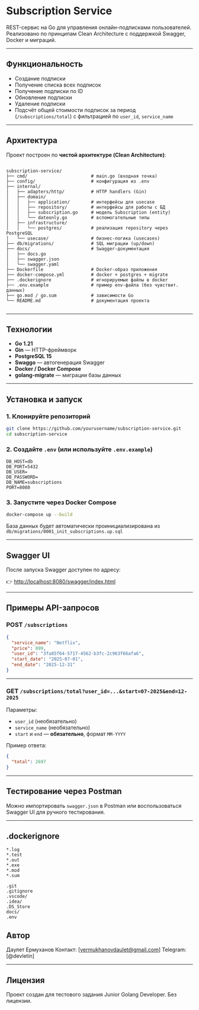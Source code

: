 # Subscription Service

REST-сервис на Go для управления онлайн-подписками пользователей. Реализовано по принципам Clean Architecture с поддержкой Swagger, Docker и миграций.

---

## Функциональность

- Создание подписки
- Получение списка всех подписок
- Получение подписки по ID
- Обновление подписки
- Удаление подписки
- Подсчёт общей стоимости подписок за период (`/subscriptions/total`) с фильтрацией по `user_id`, `service_name`

---

## Архитектура

Проект построен по **чистой архитектуре (Clean Architecture)**:

```

subscription-service/
├── cmd/                        # main.go (входная точка)
├── config/                     # конфигурация из .env
├── internal/
│   ├── adapters/http/          # HTTP handlers (Gin)
│   ├── domain/
│   │   ├── application/        # интерфейсы для usecase
│   │   ├── repository/         # интерфейсы для работы с БД
│   │   ├── subscription.go     # модель Subscription (entity)
│   │   └── dateonly.go         # вспомогательные типы
│   ├── infrastructure/
│   │   └── postgres/           # реализация repository через PostgreSQL
│   └── usecase/                # бизнес-логика (usecases)
├── db/migrations/              # SQL миграции (up/down)
├── docs/                       # Swagger-документация
│   ├── docs.go
│   ├── swagger.json
│   └── swagger.yaml
├── Dockerfile                  # Docker-образ приложения
├── docker-compose.yml          # docker + postgres + migrate
├── .dockerignore               # игнорируемые файлы в docker
├── .env.example                # пример env-файла (без чувствит. данных)
├── go.mod / go.sum             # зависимости Go
└── README.md                   # документация проекта


````

---

## Технологии

- **Go 1.21**
- **Gin** — HTTP-фреймворк
- **PostgreSQL 15**
- **Swaggo** — автогенерация Swagger
- **Docker / Docker Compose**
- **golang-migrate** — миграции базы данных

---

## Установка и запуск

### 1. Клонируйте репозиторий
```bash
git clone https://github.com/yourusername/subscription-service.git
cd subscription-service
````

### 2. Создайте `.env` (или используйте `.env.example`)

```env
DB_HOST=db
DB_PORT=5432
DB_USER=
DB_PASSWORD=
DB_NAME=subscriptions
PORT=8080
```

### 3. Запустите через Docker Compose

```bash
docker-compose up --build
```

База данных будет автоматически проинициализирована из `db/migrations/0001_init_subscriptions.up.sql`

---

## Swagger UI

После запуска Swagger доступен по адресу:

👉 [http://localhost:8080/swagger/index.html](http://localhost:8080/swagger/index.html)

---

## Примеры API-запросов

### POST `/subscriptions`

```json
{
  "service_name": "Netflix",
  "price": 899,
  "user_id": "3fa85f64-5717-4562-b3fc-2c963f66afa6",
  "start_date": "2025-07-01",
  "end_date": "2025-12-31"
}
```

---

### GET `/subscriptions/total?user_id=...&start=07-2025&end=12-2025`

Параметры:

* `user_id` (необязательно)
* `service_name` (необязательно)
* `start` и `end` — **обязательно**, формат `MM-YYYY`

Пример ответа:

```json
{
  "total": 2697
}
```

---

## Тестирование через Postman

Можно импортировать `swagger.json` в Postman или воспользоваться Swagger UI для ручного тестирования.

---

## .dockerignore

```dockerignore
*.log
*.test
*.out
*.exe
*.mod
*.sum

.git
.gitignore
.vscode/
.idea/
.DS_Store
docs/
.env
```

## Автор

Даулет Ермуханов
Контакт: \[[yermukhanovdaulet@gmail.com](mailto:yermukhanovdaulet@gmail.com)]
Telegram: \[@devletin]

---

## Лицензия

Проект создан для тестового задания Junior Golang Developer. Без лицензии.


